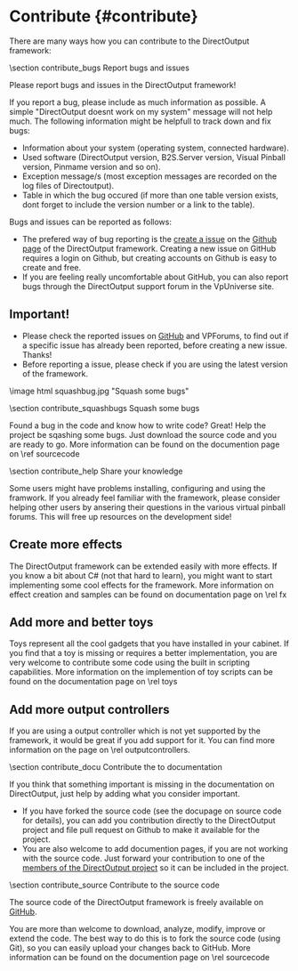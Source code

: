 ﻿Contribute {#contribute}
==========

There are many ways how you can contribute to the DirectOutput framework:

\section contribute_bugs Report bugs and issues

Please report bugs and issues in the DirectOutput framework!

If you report a bug, please include as much information as possible. A simple "DirectOutput doesnt work on my system" message will not help much. The following information might be helpfull to track down and fix bugs:

- Information about your system (operating system, connected hardware).
- Used software (DirectOutput version, B2S.Server version, Visual Pinball version, Pinmame version and so on).
- Exception message/s (most exception messages are recorded on the log files of Directoutput).
- Table in which the bug occured (if more than one table version exists, dont forget to include the version number or a link to the table). 

Bugs and issues can be reported as follows:

- The prefered way of bug reporting is the <a target="_blank" href="https://github.com/DirectOutput/DirectOutput/issues/new">create a issue</a> on the <a target="_blank" href="https://github.com/DirectOutput/DirectOutput/">Github page</a> of the DirectOutput framework. Creating a new issue on GitHub requires a login on Github, but creating accounts on Github is easy to create and free.
- If you are feeling really uncomfortable about GitHub, you can also report bugs through the DirectOutput support forum in the VpUniverse site.

Important!
----

- Please check the reported issues on <a target="_blank" href="https://github.com/DirectOutput/DirectOutput/issues?state=open">GitHub</a> and VPForums, to find out if a specific issue has already been reported, before creating a new issue. Thanks!
- Before reporting a issue, please check if you are using the latest version of the framework.

\image html squashbug.jpg "Squash some bugs"

\section contribute_squashbugs Squash some bugs

Found a bug in the code and know how to write code? Great! Help the project be sqashing some bugs. Just download the source code and you are ready to go. More information can be found on the documention page on \ref sourcecode


\section contribute_help Share your knowledge

Some users might have problems installing, configuring and using the framwork. If you already feel familiar with the framework, please consider helping other users by ansering their questions in the various virtual pinball forums. This will free up resources on the development side!


Create more effects
--

The DirectOutput framework can be extended easily with more effects. If you know a bit about C# (not that hard to learn), you might want to start implementing some cool effects for the framework. More information on effect creation and samples can be found on documentation page on \rel fx

Add more and better toys
--

Toys represent all the cool gadgets that you have installed in your cabinet. If you find that a toy is missing or requires a better implementation, you are very welcome to contribute some code using the built in scripting capabilities. More information on the implemention of toy scripts can be found on the documentation page on \rel toys

Add more output controllers
--

If you are using a output controller which is not yet supported by the framework, it would be great if you add support for it. You can find more information on the page on \rel outputcontrollers.

\section contribute_docu Contribute the to documentation

If you think that something important is missing in the documentation on DirectOutput, just help by adding what you consider important. 

- If you have forked the source code (see the docupage on source code for details), you can add you contribution directly to the DirectOutput project and file pull request on Github to make it available for the project.
- You are also welcome to add documention pages, if you are not working with the source code. Just forward your contribution to one of the  <a target="_blank" href="https://github.com/DirectOutput?tab=members">members of the DirectOutput project</a> so it can be included in the project.


\section contribute_source Contribute to the source code

The source code of the DirectOutput framework is freely available on <a target="_blank" href="https://github.com/DirectOutput/DirectOutput/">GitHub</a>.

You are more than welcome to download, analyze, modify, improve or extend the code. The best way to do this is to fork the source code (using Git), so you can easily upload your changes back to GitHub. More information can be found on the documention page on \rel sourcecode

 

